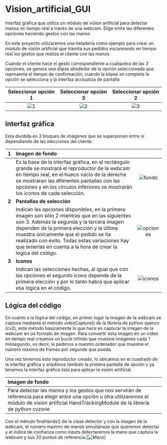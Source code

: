 # Vision_artificial_GUI

Interfaz gráfica que utiliza un módulo de visión artificial para detectar manos en tiempo real a través de una webcam. Elige entre las diferentes opciones haciendo gestos con las manos

En este proyecto utilizaremos una heladería como ejemplo para crear un módulo de visión artificial que tramita sus pedidos escaneando en tiempo real los gestos que realiza el cliente con las manos. 

Cuando el cliente hace el gesto correspondiente a cualquiera de las 3 opciones, se genera una elipse alrededor de la opción seleccionada que representa el tiempo de confirmación, cuando la elipse se completa la opción se selecciona y la interfaz acctualiza de pantalla


|Seleccionar opción 1|Seleccionar opción 3|Seleccionar opción 2|
|:-:|:-:|:-:|
|![1](https://user-images.githubusercontent.com/110389988/208942986-de25bd39-d359-4a23-9de7-ec9817d74ae0.jpg)|![2](https://user-images.githubusercontent.com/110389988/208947377-623e692f-b42a-4707-90db-5b5ccb952883.jpg)|![3](https://user-images.githubusercontent.com/110389988/208947492-e1441fab-5615-4efe-9c72-8ca6b2a93c81.jpg)|

## Interfaz gráfica

Esta dividida en 3 bloques de imágenes que se superponen entre sí dependiendo de las elecciones del cliente:

|**1**| **Imagen de fondo** ||
|-|:-|:-:|
||Es la base de la interfaz gráfica, en el rectángulo grande se mostrará el reproductor de la webcam en tiempo real, en el hueco vacío de la derecha se mostraran las diferentes pantallas con las opciones y en los círculos inferiores se mostrarán los iconos de cada selección.|![fondo](https://user-images.githubusercontent.com/110389988/208949976-cd94fb0b-7165-44db-91c3-d0e642a3e7e4.png)|
|**2**| **Pantallas de selección** ||
|| Indican las opciones disponibles, en la primera imagen son sólo 2 mientras que en las siguientes son 3. Además la segunda y la tercera imagen dependen de la primera elección y la última muestra únicamente que el pedido se ha realizado con éxito. Todas estas variaciones hay que tenerlas en cuenta a la hora de crear la lógica del código.|![opciones](https://user-images.githubusercontent.com/110389988/208950867-2b4c5fb4-037f-4a77-8fae-23c8e4fcef6e.png)|
|**3**|**Iconos**| |
||Indican las selecciones hechas, al igual que con las opciones el segundo icono depende de la primera elección y por lo tanto habrá que aplicar esa lógica en el código.|![iconos](https://user-images.githubusercontent.com/110389988/208953482-d472cde4-f8c4-4f6e-a112-093322794e84.png)|


## Lógica del código

En cuanto a la lógica del código, en primer lugar la imagen de la webcam se captura mediante el método videoCapture() de la librería de python opencv (cv2), este método básicamente lo que hace es capturar la imagen de la webcam en un formato de imagen. Para convertir esta imagen en un vídeo en tiempo real creamos un bucle infinito que muestre imágenes cada 1 milisegundo, es decir, le pedimos a nuestro ordenador que muestre el número máximo de frames por segundo que pueda. 

Una vez tenemos este reproductor creado, lo ubicamos en el cuadrado de la interfaz gráfica y añadimos también la primera pantalla de opción y ya tenemos la interfaz gráfica lista para aplicar la visión artificial.

| **Imagen de fondo** ||
|:-|:-:|
|Para detectar las manos y los gestos que nos servirán de referencia para elegir entre una opción u otra utilizaremos el módulo de visión artificial HandTrackingModule de la librería de python cvzone

Con el método findHands() de la clase detector y con la imagen de la webcam, el número máximo de manos simultáneas que queremos detectar y el índice de confianza como inputs detectaremos la mano que captura la webcam y sus 20 puntos de referencia.|![Mano](https://user-images.githubusercontent.com/110389988/208960421-80326d46-172e-43a9-b14a-bac085f6efa7.jpg)|
